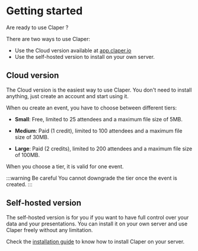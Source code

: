 # Getting started

Are ready to use Claper ?

There are two ways to use Claper:

- Use the Cloud version available at [app.claper.io](https://app.claper.io)
- Use the self-hosted version to install on your own server.

## Cloud version

The Cloud version is the easiest way to use Claper. You don't need to install anything, just create an account and start using it.

When ou create an event, you have to choose between different tiers:

- **Small**: Free, limited to 25 attendees and a maximum file size of 5MB.

- **Medium**: Paid (1 credit), limited to 100 attendees and a maximum file size of 30MB.

- **Large**: Paid (2 credits), limited to 200 attendees and a maximum file size of 100MB.

When you choose a tier, it is valid for one event.

:::warning Be careful
You cannot downgrade the tier once the event is created.
:::

## Self-hosted version

The self-hosted version is for you if you want to have full control over your data and your presentations. You can install it on your own server and use Claper freely without any limitation.

Check the [installation guide](/self-hosting/prerequisites) to know how to install Claper on your server.
